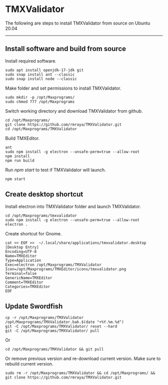 # TMXValidator
The following are steps to install TMXValidator from source on Ubuntu 20.04

---

## Install software and build from source
Install required software.
```
sudo apt install openjdk-17-jdk git
sudo snap install ant --classic
sudo snap install node --classic
```
Make folder and set permissions to install TMXValidator.
```
sudo mkdir -p /opt/Maxprograms/
sudo chmod 777 /opt/Maxprograms
```
Switch working directory and download TMXValidator from github.
```
cd /opt/Maxprograms/
git clone https://github.com/rmraya/TMXValidator.git
cd /opt/Maxprograms/TMXValidator
```
Build TMXEditor.
```
ant
sudo npm install -g electron --unsafe-perm=true --allow-root
npm install
npm run build
```
Run *npm start* to test if TMXValidator will launch.
```
npm start
```
## Create desktop shortcut
Install electron into TMXValidator folder and launch TMXValidator.
```
cd /opt/Maxprograms/tmxvalidator
sudo npm install -g electron --unsafe-perm=true --allow-root
electron .
```
Create shortcut for Gnome.
```
cat << EOF >>  ~/.local/share/applications/tmxvalidator.desktop
[Desktop Entry]
Encoding=UTF-8
Name=TMXEditor
Type=Application
Exec=electron /opt/Maxprograms/TMXValidator
Icon=/opt/Maxprograms/TMXEditor/icons/tmxvalidator.png
Terminal=false
GenericName=TMXEditor
Comment=TMXEditor
Categories=TMXEditor
EOF
```

## Update Swordfish
```
cp -r /opt/Maxprograms/TMXValidator /opt/Maxprograms/TMXValidator.bak.$(date "+%Y.%m.%d")
git -C /opt/Maxprograms/TMXValidator/ reset --hard
git -C /opt/Maxprograms/TMXValidator/ pull
```
Or
```
cd /opt/Maxprograms/TMXValidator && git pull
```
Or remove previous version and re-download current version. Make sure to rebuild current version.
```
sudo rm -r /opt/Maxprograms/TMXValidator && cd /opt/Maxprograms/ && git clone https://github.com/rmraya/TMXValidator.git
```
